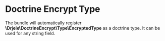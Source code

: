 # Doctrine Encrypt Type

The bundle will automatically register **\Drjele\DoctrineEncrypt\Type\EncryptedType** as a doctrine type.
It can be used for any string field.
